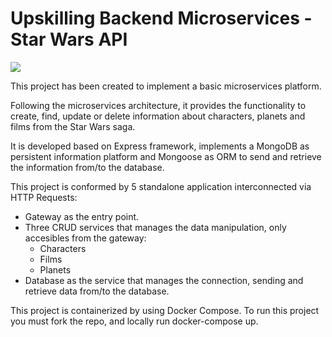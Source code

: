 # Upskilling Backend Microservices - Star Wars API

<img src="https://res.cloudinary.com/dviltxetl/image/upload/v1696174926/sw-logo_jww8li.jpg" />

This project has been created to implement a basic microservices platform.

Following the microservices architecture, it provides the functionality to create, find, update or delete information about characters, planets and films from the Star Wars saga.

It is developed based on Express framework, implements a MongoDB as persistent information platform and Mongoose as ORM to send and retrieve the information from/to the database.

This project is conformed by 5 standalone application interconnected via HTTP Requests:

- Gateway as the entry point.
- Three CRUD services that manages the data manipulation, only accesibles from the gateway:
  - Characters
  - Films
  - Planets
- Database as the service that manages the connection, sending and retrieve data from/to the database.

This project is containerized by using Docker Compose. To run this project you must fork the repo, and locally run docker-compose up.
